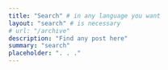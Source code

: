 ```yaml
---
title: "Search" # in any language you want
layout: "search" # is necessary
# url: "/archive"
description: "Find any post here"
summary: "search"
placeholder: ". . ."
---
```


